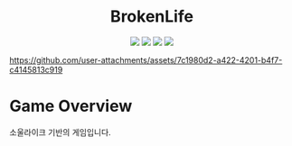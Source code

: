<h1 align="center"><b>BrokenLife</b></h1>


<p align="center">
  <img src="https://img.shields.io/badge/Unreal-5.4-9347FF?logo=unrealengine">
  <img src="https://img.shields.io/badge/TPS-333333">
  <img src="https://img.shields.io/badge/Action-orange">
  <img src="https://img.shields.io/badge/Soullike-gray">
</p>



https://github.com/user-attachments/assets/7c1980d2-a422-4201-b4f7-c4145813c919



# Game Overview 
소울라이크 기반의 게임입니다. 
